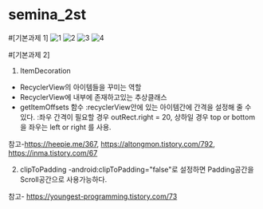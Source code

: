 # semina_2st

#[기본과제 1]
![1](https://user-images.githubusercontent.com/60434971/81429393-b838ad00-9198-11ea-8a23-a1ab62da3ce2.jpg)
![2](https://user-images.githubusercontent.com/60434971/81429428-c686c900-9198-11ea-8fe6-2643bd90f677.jpg)
![3](https://user-images.githubusercontent.com/60434971/81429432-c8508c80-9198-11ea-99c1-64d741ed2c4e.jpg)
![4](https://user-images.githubusercontent.com/60434971/81429436-c981b980-9198-11ea-9f16-7c2f5e064f6f.jpg)

#[기본과제 2]

1. ItemDecoration

- RecyclerView의 아이템들을 꾸미는 역할
- RecyclerView에 내부에 존재하고있는 추상클래스
- getItemOffsets 함수 
 :recyclerView안에 있는 아이템간에 간격을 설정해 줄 수 있다.
 :좌우 간격이 필요할 경우 outRect.right = 20, 상하일 경우 top or bottom을 좌우는 left or right 를 사용.

참고-https://heepie.me/367, https://altongmon.tistory.com/792, https://inma.tistory.com/67

2. clipToPadding
-android:clipToPadding="false"로 설정하면 Padding공간을 Scroll공간으로 사용가능하다.

참고- https://youngest-programming.tistory.com/73
